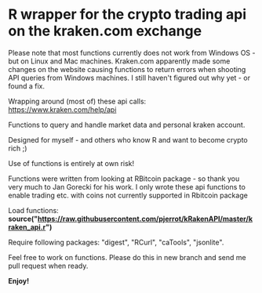 # **R wrapper for the crypto trading api on the kraken.com exchange**

Please note that most functions currently does not work from Windows OS - but on Linux and Mac machines. Kraken.com apparently made some changes on the website causing functions to return errors when shooting API queries from Windows machines. I still haven't figured out why yet - or found a fix.

Wrapping around (most of) these api calls: https://www.kraken.com/help/api

Functions to query and handle market data and personal kraken account.

Designed for myself - and others who know R and want to become crypto rich ;)

Use of functions is entirely at own risk!

Functions were written from looking at RBitcoin package - so thank you very much to Jan Gorecki for his work. 
I only wrote these api functions to enable trading etc. with coins not currently supported in Rbitcoin package

Load functions:
**source("https://raw.githubusercontent.com/pjerrot/kRakenAPI/master/kraken_api.r")**

Require following packages: "digest", "RCurl", "caTools", "jsonlite".

Feel free to work on functions. Please do this in new branch and send me pull request when ready.

**Enjoy!**
